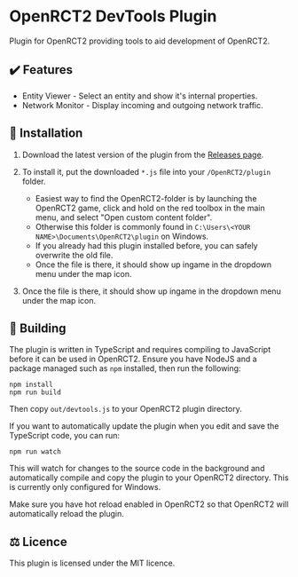 # OpenRCT2 DevTools Plugin

Plugin for OpenRCT2 providing tools to aid development of OpenRCT2.

## ✔️ Features
* Entity Viewer - Select an entity and show it's internal properties.
* Network Monitor - Display incoming and outgoing network traffic.

## 🚀 Installation
1. Download the latest version of the plugin from the [Releases page](https://github.com/OpenRCT2/devtools/releases).

2. To install it, put the downloaded `*.js` file into your `/OpenRCT2/plugin` folder.

    * Easiest way to find the OpenRCT2-folder is by launching the OpenRCT2 game, click and hold on the red toolbox in the main menu, and select "Open custom content folder".
    * Otherwise this folder is commonly found in `C:\Users\<YOUR NAME>\Documents\OpenRCT2\plugin` on Windows.
    * If you already had this plugin installed before, you can safely overwrite the old file.
    * Once the file is there, it should show up ingame in the dropdown menu under the map icon.

3. Once the file is there, it should show up ingame in the dropdown menu under the map icon.

## 🔨 Building
The plugin is written in TypeScript and requires compiling to JavaScript before it can be used in OpenRCT2. Ensure you have NodeJS and a package managed such as `npm` installed, then run the following:
```
npm install
npm run build
```

Then copy `out/devtools.js` to your OpenRCT2 plugin directory.

If you want to automatically update the plugin when you edit and save the TypeScript code, you can run:
```
npm run watch
```
This will watch for changes to the source code in the background and automatically compile and copy the plugin to your OpenRCT2 directory. This is currently only configured for Windows.

Make sure you have hot reload enabled in OpenRCT2 so that OpenRCT2 will automatically reload the plugin.

## ⚖️ Licence
This plugin is licensed under the MIT licence.
